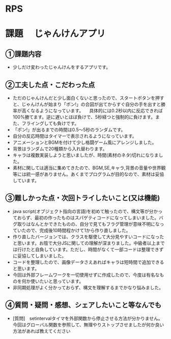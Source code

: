 # RPS

# 課題　 じゃんけんアプリ

## ①課題内容
- 少しだけ変わったじゃんけんをするアプリです。

## ②工夫した点・こだわった点
- ただのじゃんけんだと少し面白くないと思ったので、スタートボタンを押すと、じゃんけんが始まり「ポン!」の合図が出てからすぐ自分の手を出すと勝率が高くなるようになっています。
　具体的には0.2秒以内に反応できれば100%勝てます。逆に遅いとほぼ負けで、5秒経つと強制的に負けます。また、フライングしても負けです。
- 「ポン!」が出るまでの時間は0.5～5秒のランダムです。
- 自分の反応時間はタイマーで表示されるようになっています。
- アニメーションとBGMを付けて少し格闘ゲーム風にアレンジしました。
- 背景はランダムで20種類から入れ替わります。
- キャラは複数実装しようと思いましたが、時間(素材のネタ)切れになりました。
- 素材に関しては適当に集めてきたので、BGM,SE,キャラ,背景の音量や世界観等には統一感がありません。あくまでプログラムが目的なので、素材は妥協しています。

## ③難しかった点・次回トライしたいこと(又は機能)
- java script(オブジェクト指向の言語)を初めて触ったので、構文等が分かっておらず、最初の作ったものはスパゲティコードになってしまいました。バグ取りはなんとかできたものの、自分で見てもフラグ管理が意味不明になっていたので、完成後10時間程かけて1から作り直しました。
- 作り直したバージョンでは、クラスを駆使して大分見やすいコードになったと思います。お陰で大分JSに関しての理解が深まりました。中級者以上までは行けたと自負しています。ただし、時間がなくて一部コードは整理できずに妥協してしまいました。
- コードを整理したので、画像データさえあればキャラは短時間で追加できると思います。
- 今回は外部フレームワークを一切使用せずに作成したので、今度は有名なものを何か使いたいと思っています。
- 非同期処理がよく分かっておらず、構文を理解するまでかなり悩みました。

## ④質問・疑問・感想、シェアしたいこと等なんでも
- [質問]　setintervalタイマを外部関数から停止させる方法が分かりません。今回はグローバル関数を参照して、無理やりストップさせましたが何か良い方法があれば教えてください
